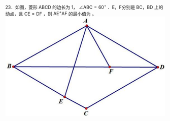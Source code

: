 23．如图，菱形 ABCD 的边长为 1， $\angle \mathrm { A B C } = 6 0 ^ { \circ }$ ．E，F分别是 BC，BD 上的动点，且 $\mathrm { C E = D F }$ ，则 $\mathrm { A E ^ { + } A F }$ 的最小值为 。
![](<../../qs_image_DB/专题2-6__逆等线之乾坤大挪移（解析版）/79d17d4901fcae0084574630e4576c759d68eb8e89c23e19166fe302675f5abe.jpg>)
